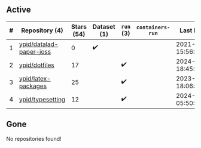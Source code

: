 ## Active
| # | Repository (4) | Stars (54) | Dataset (1) | `run` (3) | `containers-run` | Last Modified |
| --- | --- | --- | --- | --- | --- | --- |
| 1 | [ypid/datalad-paper-joss](https://github.com/ypid/datalad-paper-joss) | 0 | :heavy_check_mark: |  |  | 2021-04-10 15:56:15+00:00 |
| 2 | [ypid/dotfiles](https://github.com/ypid/dotfiles) | 17 |  | :heavy_check_mark: |  | 2024-11-24 18:45:08+00:00 |
| 3 | [ypid/latex-packages](https://github.com/ypid/latex-packages) | 25 |  | :heavy_check_mark: |  | 2023-10-01 18:06:51+00:00 |
| 4 | [ypid/typesetting](https://github.com/ypid/typesetting) | 12 |  | :heavy_check_mark: |  | 2024-06-02 05:50:25+00:00 |

## Gone
No repositories found!

